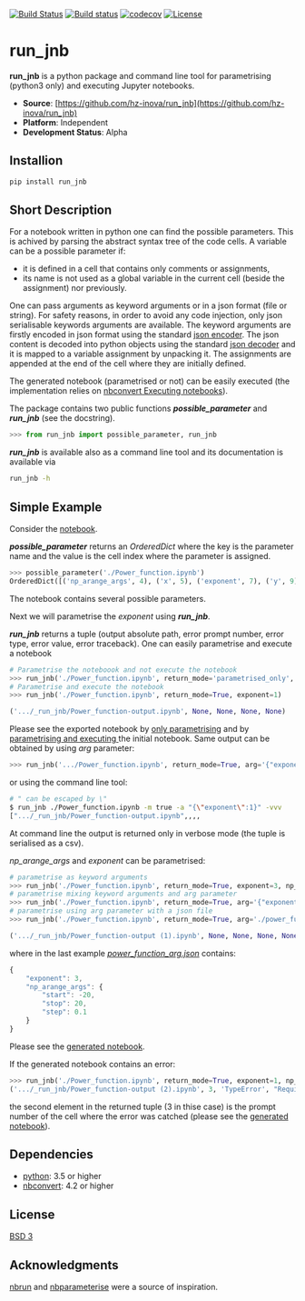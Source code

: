 [![Build Status](https://travis-ci.org/hz-inova/run_jnb.svg?branch=master)](https://travis-ci.org/hz-inova/run_jnb)
[![Build status](https://ci.appveyor.com/api/projects/status/g15r1prwb2smvx6d/branch/master?svg=true)](https://ci.appveyor.com/project/aplamada/run-jnb/branch/master)
[![codecov](https://codecov.io/gh/hz-inova/run_jnb/branch/master/graph/badge.svg)](https://codecov.io/gh/hz-inova/run_jnb)
[![License](https://img.shields.io/badge/License-BSD%203--Clause-blue.svg)](https://opensource.org/licenses/BSD-3-Clause)

# run_jnb

**run_jnb** is a python package and command line tool for parametrising (python3 only) and executing Jupyter notebooks.

- **Source**: [https://github.com/hz-inova/run_jnb](https://github.com/hz-inova/run_jnb)
- **Platform**: Independent
- **Development Status**: Alpha

## Installion

```sh
pip install run_jnb
```

## Short Description

For a notebook written in python one can find the possible parameters. This is achived by parsing the abstract syntax tree of the code cells. A variable can be a possible parameter if:
- it is defined in a cell that contains only comments or assignments,
- its name is not used as a global variable in the current cell (beside the assignment) nor previously.

One can pass arguments as keyword arguments or in a json format (file or string). For safety reasons, in order to avoid any code injection, only json serialisable keywords arguments are available. The keyword arguments are firstly encoded in json format using the standard [json encoder](https://docs.python.org/3.6/library/json.html#json.JSONEncoder). The json content is decoded into python objects using the standard [json decoder](https://docs.python.org/3.6/library/json.html#json.JSONDecoder) and it is mapped to a variable assignment by unpacking it. The assignments are appended at the end of the cell where they are initially defined.

The generated notebook (parametrised or not) can be easily executed (the implementation relies on [nbconvert Executing notebooks](http://nbconvert.readthedocs.io/en/latest/execute_api.html)).

The package contains two public functions ***possible_parameter*** and ***run_jnb*** (see the docstring).

```python
>>> from run_jnb import possible_parameter, run_jnb
```

***run_jnb*** is available also as a command line tool and its documentation is available via

```sh
run_jnb -h
```

## Simple Example

Consider the [notebook](example/Power_function.ipynb).

***possible_parameter*** returns an *OrderedDict* where the key is the parameter name and the value is the cell index where the parameter is assigned.

```python
>>> possible_parameter('./Power_function.ipynb')
OrderedDict([('np_arange_args', 4), ('x', 5), ('exponent', 7), ('y', 9)])
```
The notebook contains several possible parameters.

Next we will parametrise the *exponent* using ***run_jnb***.

***run_jnb*** returns a tuple (output absolute path, error prompt number, error type, error value, error traceback).
One can easily parametrise and execute a notebook
```python
# Parametrise the noteboook and not execute the notebook
>>> run_jnb('./Power_function.ipynb', return_mode='parametrised_only', exponent=1)
# Parametrise and execute the notebook
>>> run_jnb('./Power_function.ipynb', return_mode=True, exponent=1)

('.../_run_jnb/Power_function-output.ipynb', None, None, None, None)
```
Please see the exported notebook by [only parametrising](example/_run_jnb/Power_function-output.ipynb) and by [parametrising and executing ](example/_run_jnb/Power_function-output%20(1).ipynb) the initial notebook.
Same output can be obtained by using *arg* parameter:
```python
>>> run_jnb('.../Power_function.ipynb', return_mode=True, arg='{"exponent":1}')
```
or using the command line tool:
```sh
# " can be escaped by \"
$ run_jnb ./Power_function.ipynb -m true -a "{\"exponent\":1}" -vvv
[".../_run_jnb/Power_function-output.ipynb",,,,
```
At command line the output is returned only in verbose mode (the tuple is serialised as a csv).

*np_arange_args* and *exponent* can be parametrised:
```python
# parametrise as keyword arguments
>>> run_jnb('./Power_function.ipynb', return_mode=True, exponent=3, np_arange_args={'start':-20,'stop':20,'step':0.1})
# parametrise mixing keyword arguments and arg parameter
>>> run_jnb('./Power_function.ipynb', return_mode=True, arg='{"exponent":3}', np_arange_args={'start':-20,'stop':20,'step':0.1})
# parametrise using arg parameter with a json file
>>> run_jnb('./Power_function.ipynb', return_mode=True, arg='./power_function_arg.json')

('.../_run_jnb/Power_function-output (1).ipynb', None, None, None, None)
```
where in the last example [*power_function_arg.json*](example/power_function_arg.json) contains:
```javascript
{
	"exponent": 3,
	"np_arange_args": {
		"start": -20,
		"stop": 20,
		"step": 0.1
	}
}
```

Please see the [generated notebook](example/_run_jnb/Power_function-output%20(2).ipynb).

If the generated notebook contains an error:
```python
>>> run_jnb('./Power_function.ipynb', return_mode=True, exponent=1, np_arange_args={'step':0.1})
('.../_run_jnb/Power_function-output (2).ipynb', 3, 'TypeError', "Required argument 'start' (pos 1) not found", ...)
```
the second element in the returned tuple (3 in thise case) is the prompt number of the cell where the error was catched (please see the [generated notebook](example/_run_jnb/Power_function-output%20(3).ipynb)).


## Dependencies
- [python](https://www.python.org): 3.5 or higher
- [nbconvert](http://nbconvert.readthedocs.io): 4.2 or higher

## License
[BSD 3](LICENSE)

## Acknowledgments
[nbrun](https://github.com/tritemio/nbrun) and [nbparameterise](https://github.com/takluyver/nbparameterise) were a source of inspiration.
